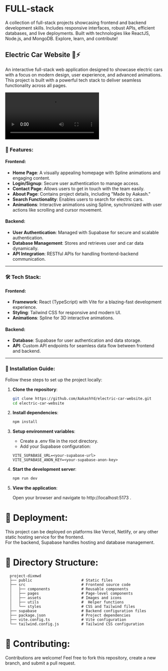 # FULL-stack
A collection of full-stack projects showcasing frontend and backend development skills. Includes responsive interfaces, robust APIs, efficient databases, and live deployments. Built with technologies like ReactJS, Node.js, and MongoDB. Explore, learn, and contribute!

## Electric Car Website 🚗⚡
An interactive full-stack web application designed to showcase electric cars with a focus on modern design, user experience, and advanced animations. This project is built with a powerful tech stack to deliver seamless functionality across all pages.

![](https://github.com/username/repo-name/raw/main/video.mp4)


### 🌟 Features:
#### Frontend:
- **Home Page**: A visually appealing homepage with Spline animations and engaging content.
- **Login/Signup**: Secure user authentication to manage access.
- **Contact Page**: Allows users to get in touch with the team easily.
- **About Page**: Contains project details, including "Made by Aakash."
- **Search Functionality**: Enables users to search for electric cars.
- **Animations**: Interactive animations using Spline, synchronized with user actions like scrolling and cursor movement.

#### Backend:
- **User Authentication**: Managed with Supabase for secure and scalable authentication.
- **Database Management**: Stores and retrieves user and car data dynamically.
- **API Integration**: RESTful APIs for handling frontend-backend communication.

---

### 🛠 Tech Stack:
#### Frontend:
- **Framework**: React (TypeScript) with Vite for a blazing-fast development experience.
- **Styling**: Tailwind CSS for responsive and modern UI.
- **Animations**: Spline for 3D interactive animations.

#### Backend:
- **Database**: Supabase for user authentication and data storage.
- **API**: Custom API endpoints for seamless data flow between frontend and backend.

---

### 📜 Installation Guide:
Follow these steps to set up the project locally:

1. **Clone the repository**:
   ```bash
   git clone https://github.com/AakashYd/electric-car-website.git
   cd electric-car-website
   
2. **Install dependencies**:
   ```bash
   npm install

3. **Setup environment variables**:
   
   - Create a .env file in the root directory.
   * Add your Supabase configuration:
   
   ```env
   VITE_SUPABASE_URL=<your-supabase-url>
   VITE_SUPABASE_ANON_KEY=<your-supabase-anon-key>

4. **Start the development server**:
   ```bash
   npm run dev

5. **View the application**:
   
   Open your browser and navigate to http://localhost:5173 .

# 🚀 Deployment:
This project can be deployed on platforms like Vercel, Netlify, or any other static hosting service for the frontend.  
For the backend, Supabase handles hosting and database management.

# 📂 Directory Structure:
```plaintext
  project-dixmwd
  ├── public                      # Static files
  ├── src                         # Frontend source code
  │   ├── components              # Reusable components
  │   ├── pages                   # Page-level components
  │   ├── assets                  # Images and icons
  │   ├── utils                   #  Helper functions
  │   └── styles                  # CSS and Tailwind files
  ├── supabase                    # Backend configuration files
  ├── package.json                # Project dependencies
  ├── vite.config.ts              # Vite configuration
  └── tailwind.config.js          # Tailwind CSS configuration
```

# 🤝 Contributing:
Contributions are welcome! Feel free to fork this repository, create a new branch, and submit a pull request.

